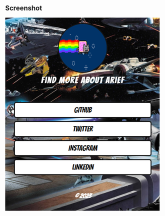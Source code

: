 ## Screenshot
![Screenshot](https://github.com/ariefmhd/my-linktree/blob/main/img/screenshot.png?raw=true)
